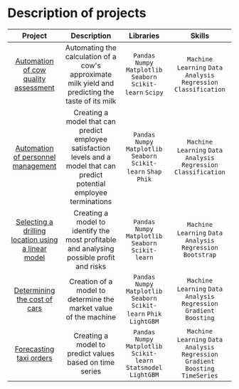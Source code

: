 # Description of projects

| **Project**  | **Description**  | **Libraries** | **Skills** |
| :----------: | :-----------: | :-----: | :---------: |
| [Automation of cow quality assessment](https://github.com/inskyeee/Data_science/blob/main/01%20Automation%20of%20cow%20quality%20assessment.ipynb)    | Automating the calculation of a cow's approximate milk yield and predicting the taste of its milk | `Pandas` `Numpy` `Matplotlib` `Seaborn` `Scikit-learn` `Scipy` | `Machine Learning` `Data Analysis` `Regression` `Classification`|
| [Automation of personnel management](https://github.com/inskyeee/Data_science/blob/main/02%20Automation%20of%20personnel%20management.ipynb)     | Creating a model that can predict employee satisfaction levels and a model that can predict potential employee terminations | `Pandas` `Numpy` `Matplotlib` `Seaborn` `Scikit-learn` `Shap` `Phik` | `Machine Learning` `Data Analysis` `Regression` `Classification`|
| [Selecting a drilling location using a linear model](https://github.com/inskyeee/Data_science/blob/main/03%20Selecting%20a%20drilling%20location%20using%20a%20linear%20model.ipynb)| Creating a model to identify the most profitable and analysing possible profit and risks | `Pandas` `Numpy` `Matplotlib` `Seaborn` `Scikit-learn` | `Machine Learning` `Data Analysis` `Regression` `Bootstrap` |
| [Determining the cost of cars](https://github.com/inskyeee/Data_science/blob/main/04%20Determining%20the%20cost%20of%20cars.ipynb) | Creation of a model to determine the market value of the machine   | `Pandas` `Numpy` `Matplotlib` `Seaborn` `Scikit-learn` `Phik` `LightGBM` | `Machine Learning`  `Data Analysis` `Regression` `Gradient Boosting` |
| [Forecasting taxi orders](https://github.com/inskyeee/Data_science/blob/main/05%20Forecasting%20taxi%20orders.ipynb) | Creating a model to predict values based on time series | `Pandas` `Numpy` `Matplotlib` `Scikit-learn` `Statsmodel` `LightGBM` | `Machine Learning`  `Data Analysis` `Regression` `Gradient Boosting` `TimeSeries` |